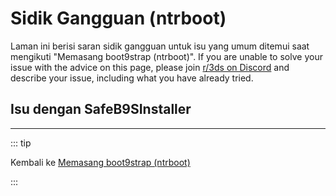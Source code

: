 # Sidik Gangguan (ntrboot)

Laman ini berisi saran sidik gangguan untuk isu yang umum ditemui saat mengikuti "Memasang boot9strap (ntrboot)". If you are unable to solve your issue with the advice on this page, please join [r/3ds on Discord](https://discord.gg/3ds) and describe your issue, including what you have already tried.

## Isu dengan SafeB9SInstaller

<!--@include: ./_include/troubleshooting-sb9si-firm.md -->

<!--@include: ./_include/troubleshooting-sb9si-common.md -->

<!--@include: ./_include/troubleshooting-get-help-common.md -->

---

::: tip

Kembali ke [Memasang boot9strap (ntrboot)](installing-boot9strap-\(ntrboot\))

:::

<!--@include: ./_include/troubleshooting-return.md -->
